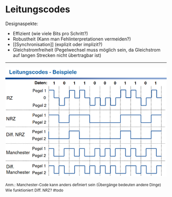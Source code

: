 # Leitungscodes

Designaspekte:

- Effizient (wie viele Bits pro Schritt?)
- Robustheit (Kann man Fehlinterpretationen vermeiden?)
- [[Synchronisation]] (explizit oder implizit?)
- Gleichstromfreiheit (Pegelwechsel muss möglich sein, da Gleichstrom auf langen Strecken nicht übertragbar ist)

---

![](attachments/Beispiele%20Leitungscodes.png)

<small>Anm.: Manchester-Code kann anders definiert sein (Übergänge bedeuten andere Dinge)</small>
<small>Wie funktioniert Diff. NRZ? #todo</small>
